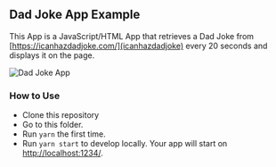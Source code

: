 ## Dad Joke App Example

This App is a JavaScript/HTML App that retrieves a Dad Joke from
[https://icanhazdadjoke.com/](icanhazdadjoke) every 20 seconds and displays it on the page.

![Dad Joke App](/assets/img/dad-joke-app.png)

### How to Use

- Clone this repository
- Go to this folder.
- Run `yarn` the first time.
- Run `yarn start` to develop locally. Your app will start on
  [http://localhost:1234/](http://localhost:1234/).
